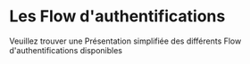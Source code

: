 # Les Flow d'authentifications
Veuillez trouver une Présentation simplifiée des différents Flow d'authentifications disponibles



